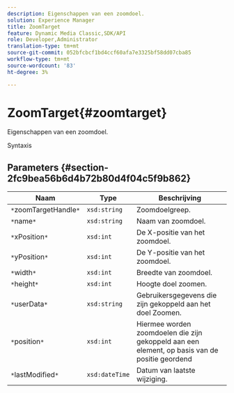 ```yaml
---
description: Eigenschappen van een zoomdoel.
solution: Experience Manager
title: ZoomTarget
feature: Dynamic Media Classic,SDK/API
role: Developer,Administrator
translation-type: tm+mt
source-git-commit: 052bfcbcf1bd4ccf60afa7e3325bf58dd07cba85
workflow-type: tm+mt
source-wordcount: '83'
ht-degree: 3%

---
```



# ZoomTarget{#zoomtarget}

Eigenschappen van een zoomdoel.

Syntaxis

## Parameters {#section-2fc9bea56b6d4b72b80d4f04c5f9b862}

| Naam | Type | Beschrijving |
|---|---|---|
| `*`zoomTargetHandle`*` | `xsd:string` | Zoomdoelgreep. |
| `*`name`*` | `xsd:string` | Naam van zoomdoel. |
| `*`xPosition`*` | `xsd:int` | De X-positie van het zoomdoel. |
| `*`yPosition`*` | `xsd:int` | De Y-positie van het zoomdoel. |
| `*`width`*` | `xsd:int` | Breedte van zoomdoel. |
| `*`height`*` | `xsd:int` | Hoogte doel zoomen. |
| `*`userData`*` | `xsd:string` | Gebruikersgegevens die zijn gekoppeld aan het doel Zoomen. |
| `*`position`*` | `xsd:int` | Hiermee worden zoomdoelen die zijn gekoppeld aan een element, op basis van de positie geordend |
| `*`lastModified`*` | `xsd:dateTime` | Datum van laatste wijziging. |


